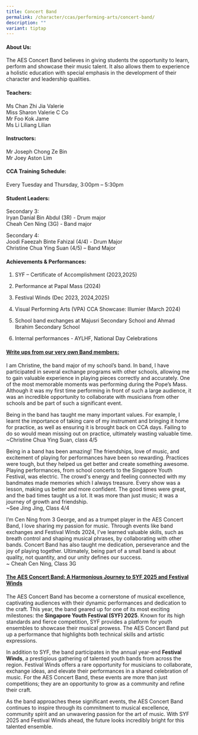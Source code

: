 ```yaml
---
title: Concert Band
permalink: /character/ccas/performing-arts/concert-band/
description: ""
variant: tiptap
---
```

<h4><strong>About Us:</strong></h4>
<p>The AES Concert Band believes in giving students the opportunity to learn,
perform and showcase their music talent. It also allows them to experience
a holistic education with special emphasis in the development of their
character and leadership qualities.</p>
<h4><strong>Teachers:</strong></h4>
<p>Ms Chan Zhi Jia Valerie
<br>Miss Sharon Valerie C Co
<br>Mr Foo Kok Jame
<br>Ms Li Liliang Lilian&nbsp;</p>
<h4><strong>Instructors:</strong></h4>
<p>Mr Joseph Chong Ze Bin
<br>Mr Joey Aston Lim</p>
<h4><strong>CCA Training Schedule:</strong></h4>
<p>Every Tuesday and Thursday, 3:00pm – 5:30pm</p>
<h4><strong>Student Leaders:</strong></h4>
<p>Secondary 3:
<br>Iryan Danial Bin Abdul (3R) - Drum major
<br>Cheah Cen Ning (3G) - Band major</p>
<p>Secondary 4:
<br>Joodi Faeezah Binte Fahizal (4/4) - Drum Major
<br>Christine Chua Ying Suan (4/5) – Band Major</p>
<h4><strong>Achievements &amp; Performances:</strong></h4>
<ol data-tight="true" class="tight">
<li>
<p>SYF – Certificate of Accomplishment (2023,2025)</p>
</li>
<li>
<p>Performance at Papal Mass (2024)</p>
</li>
<li>
<p>Festival Winds (Dec 2023, 2024,2025)</p>
</li>
<li>
<p>Visual Performing Arts (VPA) CCA Showcase: Illumier (March 2024)</p>
</li>
<li>
<p>School band exchanges at Majusri Secondary School and Ahmad Ibrahim Secondary
School</p>
</li>
<li>
<p>Internal performances - AYLHF, National Day Celebrations</p>
</li>
</ol>
<h4><strong><u>Write ups from our very own Band members:</u></strong></h4>
<p>I am Christine, the band major of my school’s band. In band, I have participated
in several exchange programs with other schools, allowing me to gain valuable
experience in playing pieces correctly and accurately. One of the most
memorable moments was performing during the Pope’s Mass. Although it was
my first time performing in front of such a large audience, it was an incredible
opportunity to collaborate with musicians from other schools and be part
of such a significant event.</p>
<p>Being in the band has taught me many important values. For example, I
learnt the importance of taking care of my instrument and bringing it home
for practice, as well as ensuring it is brought back on CCA days. Failing
to do so would mean missing out on practice, ultimately wasting valuable
time.
<br>~Christine Chua Ying Suan, class 4/5</p>
<p>Being in a band has been amazing! The friendships, love of music, and
excitement of playing for performances have been so rewarding. Practices
were tough, but they helped us get better and create something awesome.
Playing performances, from school concerts to the Singapore Youth Festival,
was electric. The crowd's energy and feeling connected with my bandmates
made memories which l always treasure. Every show was a lesson, making
us better and more confident. The good times were great, and the bad times
taught us a lot. It was more than just music; it was a journey of growth
and friendship.
<br>~See Jing Jing, Class 4/4</p>
<p>I’m Cen Ning from 3 George, and as a trumpet player in the AES Concert
Band, I love sharing my passion for music. Through events like band exchanges
and Festival Winds 2024, I’ve learned valuable skills, such as breath control
and shaping musical phrases, by collaborating with other bands. Concert
Band has also taught me dedication, perseverance and the joy of playing
together. Ultimately, being part of a small band is about quality, not
quantity, and our unity defines our success.
<br>~ Cheah Cen Ning, Class 3G</p>
<h4><strong><u>The AES Concert Band: A Harmonious Journey to SYF 2025 and Festival Winds</u></strong></h4>
<p>The AES Concert Band has become a cornerstone of musical excellence, captivating
audiences with their dynamic performances and dedication to the craft.
This year, the band geared up for one of its most exciting milestones:
the <strong>Singapore Youth Festival (SYF) 2025</strong>. Known for its
high standards and fierce competition, SYF provides a platform for youth
ensembles to showcase their musical prowess. The AES Concert Band put up
a performance that highlights both technical skills and artistic expressions.</p>
<p>In addition to SYF, the band participates in the annual year-end <strong>Festival Winds</strong>,
a prestigious gathering of talented youth bands from across the region.
Festival Winds offers a rare opportunity for musicians to collaborate,
exchange ideas, and elevate their performances in a shared celebration
of music. For the AES Concert Band, these events are more than just competitions;
they are an opportunity to grow as a community and refine their craft.</p>
<p>As the band approaches these significant events, the AES Concert Band
continues to inspire through its commitment to musical excellence, community
spirit and an unwavering passion for the art of music. With SYF 2025 and
Festival Winds ahead, the future looks incredibly bright for this talented
ensemble.</p>
<p></p>
<p></p>